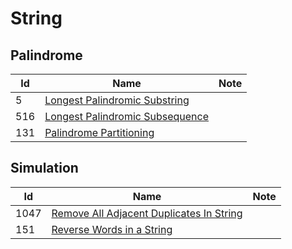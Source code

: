 # String

## Palindrome
| Id      | Name                                        | Note               |
|---------|---------------------------------------------|--------------------|
| 5     |  <a href="https://github.com/ZSShen/Hacking-Tech-Interview/blob/main/AlgorithmDesign/src/5_Longest_Palindromic_Substring.cpp" target="_blank">Longest Palindromic Substring</a>|  |
| 516     |  <a href="https://github.com/ZSShen/Hacking-Tech-Interview/blob/main/AlgorithmDesign/src/516_Longest_Palindromic_Subsequence.cpp" target="_blank">Longest Palindromic Subsequence</a>|  |
| 131     |  <a href="https://github.com/ZSShen/Hacking-Tech-Interview/blob/main/AlgorithmDesign/src/131_Palindrome_Partitioning.cpp" target="_blank">Palindrome Partitioning</a>|  |


## Simulation
| Id      | Name                                        | Note               |
|---------|---------------------------------------------|--------------------|
| 1047     |  <a href="https://github.com/ZSShen/Hacking-Tech-Interview/blob/main/AlgorithmDesign/src/1047_Remove_All_Adjacent_Duplicates_In_String.cpp" target="_blank">Remove All Adjacent Duplicates In String</a>| |
| 151     |  <a href="https://github.com/ZSShen/Hacking-Tech-Interview/blob/main/AlgorithmDesign/src/151_Reverse_Words_in_a_String.cpp" target="_blank">Reverse Words in a String</a>| |

